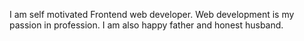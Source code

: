 I am self motivated Frontend web developer. Web development is my passion in profession. I am also happy father and honest husband.
